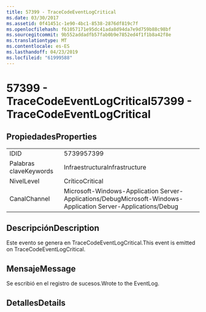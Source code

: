 ```yaml
---
title: 57399 - TraceCodeEventLogCritical
ms.date: 03/30/2017
ms.assetid: 0f41451c-1e90-4bc1-8538-2876df819c7f
ms.openlocfilehash: f61057171e95dc41ada8d94da7e9d759b88c98bf
ms.sourcegitcommit: 9b552addadfb57fab0b9e7852ed4f1f1b8a42f8e
ms.translationtype: MT
ms.contentlocale: es-ES
ms.lasthandoff: 04/23/2019
ms.locfileid: "61999588"
---
```

# <a name="57399---tracecodeeventlogcritical"></a><span data-ttu-id="93a92-102">57399 - TraceCodeEventLogCritical</span><span class="sxs-lookup"><span data-stu-id="93a92-102">57399 - TraceCodeEventLogCritical</span></span>
## <a name="properties"></a><span data-ttu-id="93a92-103">Propiedades</span><span class="sxs-lookup"><span data-stu-id="93a92-103">Properties</span></span>  
  
|||  
|-|-|  
|<span data-ttu-id="93a92-104">ID</span><span class="sxs-lookup"><span data-stu-id="93a92-104">ID</span></span>|<span data-ttu-id="93a92-105">57399</span><span class="sxs-lookup"><span data-stu-id="93a92-105">57399</span></span>|  
|<span data-ttu-id="93a92-106">Palabras clave</span><span class="sxs-lookup"><span data-stu-id="93a92-106">Keywords</span></span>|<span data-ttu-id="93a92-107">Infraestructura</span><span class="sxs-lookup"><span data-stu-id="93a92-107">Infrastructure</span></span>|  
|<span data-ttu-id="93a92-108">Nivel</span><span class="sxs-lookup"><span data-stu-id="93a92-108">Level</span></span>|<span data-ttu-id="93a92-109">Crítico</span><span class="sxs-lookup"><span data-stu-id="93a92-109">Critical</span></span>|  
|<span data-ttu-id="93a92-110">Canal</span><span class="sxs-lookup"><span data-stu-id="93a92-110">Channel</span></span>|<span data-ttu-id="93a92-111">Microsoft-Windows-Application Server-Applications/Debug</span><span class="sxs-lookup"><span data-stu-id="93a92-111">Microsoft-Windows-Application Server-Applications/Debug</span></span>|  
  
## <a name="description"></a><span data-ttu-id="93a92-112">Descripción</span><span class="sxs-lookup"><span data-stu-id="93a92-112">Description</span></span>  
 <span data-ttu-id="93a92-113">Este evento se genera en TraceCodeEventLogCritical.</span><span class="sxs-lookup"><span data-stu-id="93a92-113">This event is emitted on TraceCodeEventLogCritical.</span></span>  
  
## <a name="message"></a><span data-ttu-id="93a92-114">Mensaje</span><span class="sxs-lookup"><span data-stu-id="93a92-114">Message</span></span>  
 <span data-ttu-id="93a92-115">Se escribió en el registro de sucesos.</span><span class="sxs-lookup"><span data-stu-id="93a92-115">Wrote to the EventLog.</span></span>  
  
## <a name="details"></a><span data-ttu-id="93a92-116">Detalles</span><span class="sxs-lookup"><span data-stu-id="93a92-116">Details</span></span>
